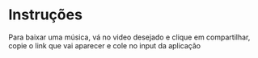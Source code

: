 # Instruções
Para baixar uma música, vá no video desejado e clique em compartilhar, copie o link que vai aparecer e cole no input da aplicação